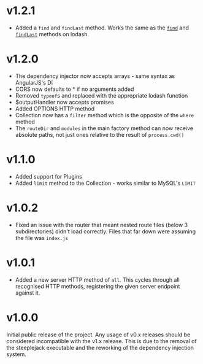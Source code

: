 # v1.2.1
 - Added a `find` and `findLast` method.  Works the same as the [`find`](https://lodash.com/docs#find) and
 [`findLast`](https://lodash.com/docs#findLast) methods on lodash.

# v1.2.0

 - The dependency injector now accepts arrays - same syntax as AngularJS's DI
 - CORS now defaults to * if no arguments added
 - Removed `typeof`s and replaced with the appropriate lodash function
 - $outputHandler now accepts promises
 - Added OPTIONS HTTP method
 - Collection now has a `filter` method which is the opposite of the `where` method
 - The `routeDir` and `modules` in the main factory method can now receive absolute paths, not just ones relative to the
    result of `process.cwd()`

# v1.1.0

 - Added support for Plugins
 - Added `limit` method to the Collection - works similar to MySQL's `LIMIT`

# v1.0.2

 - Fixed an issue with the router that meant nested route files (below 3 subdirectories) didn't load correctly. Files
 that far down were assuming the file was `index.js`

# v1.0.1

 - Added a new server HTTP method of `all`. This cycles through all recognised HTTP methods, registering the given
 server endpoint against it.

# v1.0.0

Initial public release of the project.  Any usage of v0.x releases should be considered incompatible with the v1.x
release.  This is due to the removal of the steeplejack executable and the reworking of the dependency injection system.
